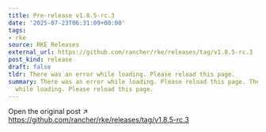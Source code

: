 ```yaml
---
title: Pre-release v1.8.5-rc.3
date: '2025-07-23T06:31:09+00:00'
tags:
- rke
source: RKE Releases
external_url: https://github.com/rancher/rke/releases/tag/v1.8.5-rc.3
post_kind: release
draft: false
tldr: There was an error while loading. Please reload this page.
summary: There was an error while loading. Please reload this page. There was an error
  while loading. Please reload this page.
---
```

Open the original post ↗ https://github.com/rancher/rke/releases/tag/v1.8.5-rc.3
